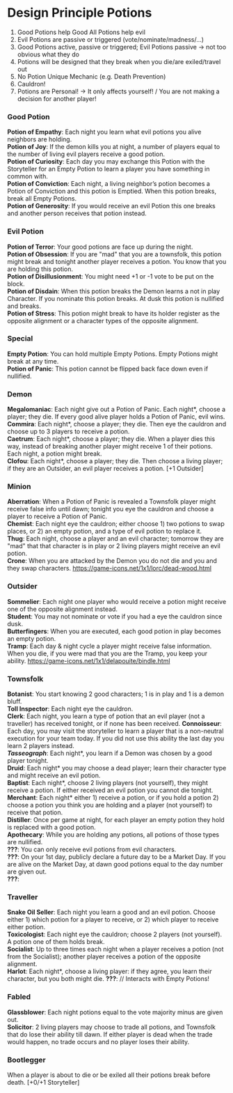 # Design Principle Potions
1. Good Potions help Good
  All Potions help evil  
2. Evil Potions are passive or triggered (vote/nominate/madness/...)
3. Good Potions active, passive or triggered; Evil Potions passive -> not too obvious what they do
4. Potions will be designed that they break when you die/are exiled/travel out
5. No Potion Unique Mechanic (e.g. Death Prevention)
6. Cauldron!
7. Potions are Personal! -> It only affects yourself! / You are not making a decision for another player!

### Good Potion
**Potion of Empathy**: Each night you learn what evil potions you alive neighbors are holding.  
**Potion of Joy**: If the demon kills you at night, a number of players equal to the number of living evil players receive a good potion.  
**Potion of Curiosity**: Each day you may exchange this Potion with the Storyteller for an Empty Potion to learn a player you have something in common with.  
**Potion of Conviction**: Each night, a living neighbor’s potion becomes a Potion of Conviction and this potion is Emptied. When this potion breaks, break all Empty Potions.  
**Potion of Generosity**: If you would receive an evil Potion this one breaks and another person receives that potion instead.  

### Evil Potion
**Potion of Terror**: Your good potions are face up during the night.  
**Potion of Obsession**: If you are "mad" that you are a townsfolk, this potion might break and tonight another player receives a potion. You know that you are holding this potion.  
**Potion of Disillusionment**: You might need +1 or -1 vote to be put on the block.  
**Potion of Disdain**: When this potion breaks the Demon learns a not in play Character. If you nominate this potion breaks. At dusk this potion is nullified and breaks.  
**Potion of Stress**: This potion might break to have its holder register as the opposite alignment or a character types of the opposite alignment.  

### Special
**Empty Potion**: You can hold multiple Empty Potions. Empty Potions might break at any time.  
**Potion of Panic**: This potion cannot be flipped back face down even if nullified.  

### Demon
**Megalomaniac**: Each night give out a Potion of Panic. Each night*, choose a player; they die. If every good alive player holds a Potion of Panic, evil wins.  
**Commira**: Each night*, choose a player; they die. Then eye the cauldron and choose up to 3 players to receive a potion.  
**Caetrum**: Each night*, choose a player; they die. When a player dies this way, instead of breaking another player might receive 1 of their potions. Each night, a potion might break.  
**Clofou**: Each night*, choose a player; they die. Then choose a living player; if they are an Outsider, an evil player receives a potion. [+1 Outsider]  

### Minion
**Aberration**: When a Potion of Panic is revealed a Townsfolk player might receive false info until dawn; tonight you eye the cauldron and choose a player to receive a Potion of Panic.  
**Chemist**: Each night eye the cauldron; either choose 1) two potions to swap places, or 2) an empty potion, and a type of evil potion to replace it.  
**Thug**: Each night, choose a player and an evil character; tomorrow they are "mad" that that character is in play or 2 living players might receive an evil potion.  
**Crone**: When you are attacked by the Demon you do not die and you and they swap characters. https://game-icons.net/1x1/lorc/dead-wood.html  

### Outsider
**Sommelier**: Each night one player who would receive a potion might receive one of the opposite alignment instead.  
**Student**: You may not nominate or vote if you had a eye the cauldron since dusk.  
**Butterfingers**: When you are executed, each good potion in play becomes an empty potion.  
**Tramp**: Each day & night cycle a player might receive false information. When you die, if you were mad that you are the Tramp, you keep your ability. https://game-icons.net/1x1/delapouite/bindle.html  

### Townsfolk
**Botanist**: You start knowing 2 good characters; 1 is in play and 1 is a demon bluff.  
**Toll Inspector**: Each night eye the cauldron.  
**Clerk**: Each night, you learn a type of potion that an evil player (not a traveller) has received tonight, or if none has been received.
**Connoisseur**: Each day, you may visit the storyteller to learn a player that is a non-neutral execution for your team today. If you did not use this ability the last day you learn 2 players instead.  
***Tasseograph***: Each night*, you learn if a Demon was chosen by a good player tonight.  
**Druid**: Each night* you may choose a dead player; learn their character type and might receive an evil potion.  
**Baptist**: Each night*, choose 2 living players (not yourself), they might receive a potion. If either received an evil potion you cannot die tonight.  
**Merchant**: Each night* either 1) receive a potion, or if you hold a potion 2) choose a potion you think you are holding and a player (not yourself) to receive that potion.  
**Distiller**: Once per game at night, for each player an empty potion they hold is replaced with a good potion.  
**Apothecary**: While you are holding any potions, all potions of those types are nullified.  
**???**: You can only receive evil potions from evil characters.  
**???**: On your 1st day, publicly declare a future day to be a Market Day. If you are alive on the Market Day, at dawn good potions equal to the day number are given out.  
**???**:   

### Traveller
**Snake Oil Seller**: Each night you learn a good and an evil potion. Choose either 1) which potion for a player to receive, or 2) which player to receive either potion.  
**Toxicologist**: Each night eye the cauldron; choose 2 players (not yourself). A potion one of them holds break.  
**Socialist**: Up to three times each night when a player receives a potion (not from the Socialist); another player receives a potion of the opposite alignment.  
**Harlot**: Each night*, choose a living player: if they agree, you learn their character, but you both might die.
**???**: // Interacts with Empty Potions!  

### Fabled
**Glassblower**: Each night potions equal to the vote majority minus are given out.  
**Solicitor**: 2 living players may choose to trade all potions, and Townsfolk that do lose their ability till dawn. If either player is dead when the trade would happen, no trade occurs and no player loses their ability.  

### Bootlegger
When a player is about to die or be exiled all their potions break before death. [+0/+1 Storyteller]
